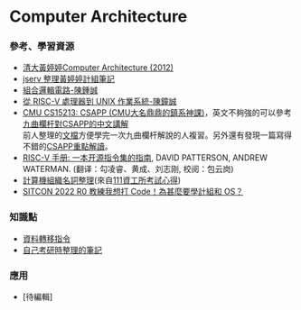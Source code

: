 # Computer Architecture

### 參考、學習資源
- [清大黃婷婷Computer Architecture (2012)](https://www.youtube.com/playlist?list=PLzVMIgd7ZHf92iTMYpgtPhmVNbbuI9VzQ)
- [jserv 整理黃婷婷計組筆記](https://hackmd.io/@sysprog/cpu-arch-lecture?type=view#%E8%A8%88%E7%AE%97%E6%A9%9F%E7%B5%90%E6%A7%8B%E8%AA%B2%E7%A8%8B)
- [組合邏輯電路-陳鍾誠](http://programmermagazine.github.io/201309/htm/article4.html)
- [從 RISC-V 處理器到 UNIX 作業系統-陳鐘誠](https://github.com/riscv2os/riscv2os/wiki?fbclid=IwAR0H3XM7vZpPwRXML85sQgKx3dk7URLU_F1s6WBZ5e7rl3aLJvNJJw_kIms)
- [CMU CS15213: CSAPP (CMU大名鼎鼎的鎮系神課)](https://csdiy.wiki/%E4%BD%93%E7%B3%BB%E7%BB%93%E6%9E%84/CSAPP/)，英文不夠強的可以參考[九曲欄杆對CSAPP的中文講解](https://space.bilibili.com/354767108/channel/collectiondetail?sid=373847)  
  前人整理的[文檔](https://blog.csdn.net/qq_29051413/category_11036795.html)方便學完一次九曲欄杆解說的人複習。另外還有發現一篇寫得不錯的[CSAPP重點解讀](https://fengmuzi2003.gitbook.io/csapp3e/)。
- [RISC-V 手册: 一本开源指令集的指南](http://riscvbook.com/chinese/RISC-V-Reader-Chinese-v2p1.pdf), DAVID PATTERSON, ANDREW WATERMAN. (翻译：勾凌睿、黄成、刘志刚, 校阅：包云岗)
- [計算機組織名詞整理](https://hackmd.io/@blx/ComputerAchitechture)(來自[111資工所考試心得](https://hackmd.io/@blx/blexcs))
- [SITCON 2022 R0 教練我想打 Code！為甚麼要學計組和 OS？](https://youtu.be/wHWjPbD0ZaE)

### 知識點
- [資料轉移指令](https://www.ptt.cc/bbs/Grad-ProbAsk/M.1404876191.A.148.html)
- [自己考研時整理的筆記]([https://hackmd.io/@JustinWu/Hy89i7Vfs](https://periodic-result-7b1.notion.site/17c4d4051a9d4e4e99607ecddeca5ab2?pvs=4)https://periodic-result-7b1.notion.site/17c4d4051a9d4e4e99607ecddeca5ab2?pvs=4)

### 應用
- [待編輯]
